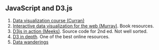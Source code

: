 ## JavaScript and D3.js

1. [Data visualization course (Curran)](https://curran.github.io/dataviz-course-2018/)
2. [Interactive data visualization for the web (Murray)](https://github.com/scotthmurray/d3-book). Book resources.
3. [D3js in action (Meeks)](https://github.com/emeeks/d3_in_action_2). Source code for 2nd ed. Not well sorted.
4. [D3 in depth](https://www.d3indepth.com/). One of the best online resources.
5. [Data wanderings](http://datawanderings.com/category/d3/)
